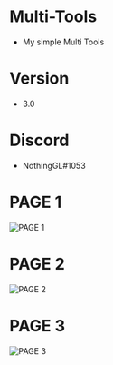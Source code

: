 # Multi-Tools
+ My simple Multi Tools
# Version
+ 3.0
# Discord
+ NothingGL#1053
# PAGE 1
![PAGE 1](https://cdn.discordapp.com/attachments/739664118692184065/742374596551901284/unknown.png)
# PAGE 2
![PAGE 2](https://cdn.discordapp.com/attachments/739664118692184065/742374685572071454/unknown.png)
# PAGE 3
![PAGE 3](https://cdn.discordapp.com/attachments/739664118692184065/742374866103042159/unknown.png)

